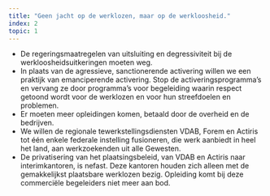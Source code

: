 ```yaml
---
title: "Geen jacht op de werklozen, maar op de werkloosheid."
index: 2
topic: 1
---
```

- De regeringsmaatregelen van uitsluiting en degressiviteit bij de werkloosheidsuitkeringen moeten weg.
- In plaats van de agressieve, sanctionerende activering willen we een praktijk van emanciperende activering. Stop de activeringsprogramma’s en vervang ze door programma’s voor begeleiding waarin respect getoond wordt voor de werklozen en voor hun streefdoelen en problemen.
- Er moeten meer opleidingen komen, betaald door de overheid en de bedrijven.
- We willen de regionale tewerkstellingsdiensten VDAB, Forem en Actiris tot één enkele federale instelling fusioneren, die werk aanbiedt in heel het land, aan werkzoekenden uit alle Gewesten.
- De privatisering van het plaatsingsbeleid, van VDAB en Actiris naar interimkantoren, is nefast. Deze kantoren houden zich alleen met de gemakkelijkst plaatsbare werklozen bezig. Opleiding komt bij deze commerciële begeleiders niet meer aan bod.
